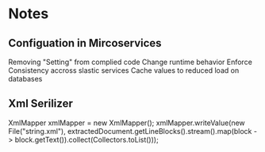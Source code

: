 # Notes

## Configuation in Mircoservices

Removing "Setting"  from complied code
Change runtime behavior 
Enforce Consistency accross slastic services
Cache values to reduced load on databases



## Xml Serilizer
XmlMapper xmlMapper = new XmlMapper();
xmlMapper.writeValue(new File("string.xml"), extractedDocument.getLineBlocks().stream().map(block -> block.getText()).collect(Collectors.toList()));
